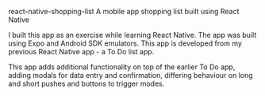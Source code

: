  react-native-shopping-list
A mobile app shopping list built using React Native 

I built this app as an exercise while learning React Native. The app was built using Expo and Android SDK emulators. This app is developed from my previous React Native app - a To Do list app.

This app adds additional functionality on top of the earlier To Do app, adding modals for data entry and confirmation, differing behaviour on long and short pushes and buttons to trigger modes.

